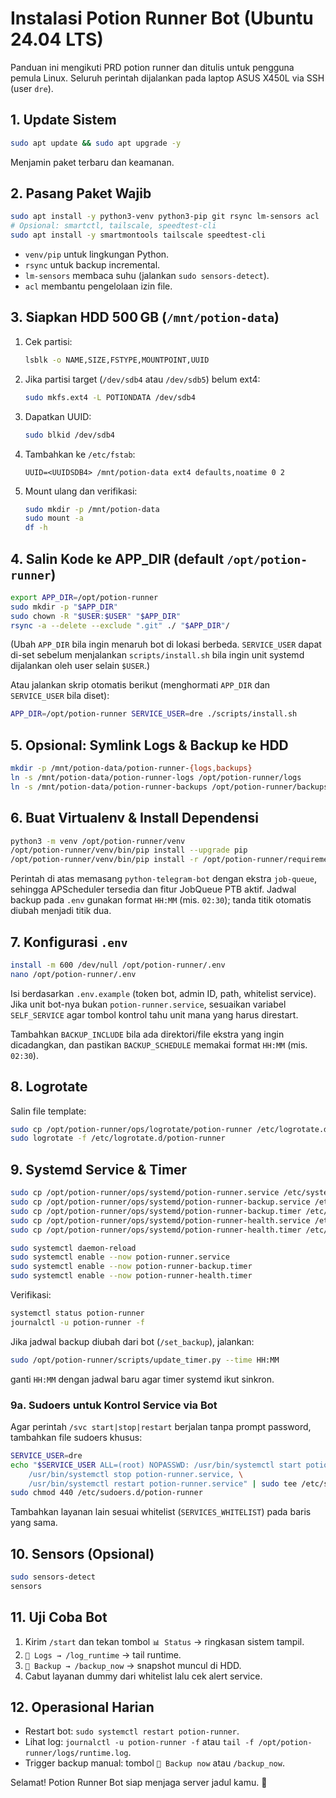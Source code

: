 # Instalasi Potion Runner Bot (Ubuntu 24.04 LTS)

Panduan ini mengikuti PRD potion runner dan ditulis untuk pengguna pemula Linux. Seluruh perintah dijalankan pada laptop ASUS X450L via SSH (user `dre`).

## 1. Update Sistem
```bash
sudo apt update && sudo apt upgrade -y
```
Menjamin paket terbaru dan keamanan.

## 2. Pasang Paket Wajib
```bash
sudo apt install -y python3-venv python3-pip git rsync lm-sensors acl
# Opsional: smartctl, tailscale, speedtest-cli
sudo apt install -y smartmontools tailscale speedtest-cli
```
- `venv/pip` untuk lingkungan Python.
- `rsync` untuk backup incremental.
- `lm-sensors` membaca suhu (jalankan `sudo sensors-detect`).
- `acl` membantu pengelolaan izin file.

## 3. Siapkan HDD 500 GB (`/mnt/potion-data`)
1. Cek partisi:
   ```bash
   lsblk -o NAME,SIZE,FSTYPE,MOUNTPOINT,UUID
   ```
2. Jika partisi target (`/dev/sdb4` atau `/dev/sdb5`) belum ext4:
   ```bash
   sudo mkfs.ext4 -L POTIONDATA /dev/sdb4
   ```
3. Dapatkan UUID:
   ```bash
   sudo blkid /dev/sdb4
   ```
4. Tambahkan ke `/etc/fstab`:
   ```
   UUID=<UUIDSDB4> /mnt/potion-data ext4 defaults,noatime 0 2
   ```
5. Mount ulang dan verifikasi:
   ```bash
   sudo mkdir -p /mnt/potion-data
   sudo mount -a
   df -h
   ```

## 4. Salin Kode ke APP_DIR (default `/opt/potion-runner`)
```bash
export APP_DIR=/opt/potion-runner
sudo mkdir -p "$APP_DIR"
sudo chown -R "$USER:$USER" "$APP_DIR"
rsync -a --delete --exclude ".git" ./ "$APP_DIR"/
```
(Ubah `APP_DIR` bila ingin menaruh bot di lokasi berbeda. `SERVICE_USER` dapat di-set sebelum menjalankan `scripts/install.sh` bila ingin unit systemd dijalankan oleh user selain `$USER`.)

Atau jalankan skrip otomatis berikut (menghormati `APP_DIR` dan `SERVICE_USER` bila diset):
```bash
APP_DIR=/opt/potion-runner SERVICE_USER=dre ./scripts/install.sh
```

## 5. Opsional: Symlink Logs & Backup ke HDD
```bash
mkdir -p /mnt/potion-data/potion-runner-{logs,backups}
ln -s /mnt/potion-data/potion-runner-logs /opt/potion-runner/logs
ln -s /mnt/potion-data/potion-runner-backups /opt/potion-runner/backups
```

## 6. Buat Virtualenv & Install Dependensi
```bash
python3 -m venv /opt/potion-runner/venv
/opt/potion-runner/venv/bin/pip install --upgrade pip
/opt/potion-runner/venv/bin/pip install -r /opt/potion-runner/requirements.lock
```
Perintah di atas memasang `python-telegram-bot` dengan ekstra `job-queue`, sehingga APScheduler tersedia dan fitur JobQueue PTB aktif. Jadwal backup pada `.env` gunakan format `HH:MM` (mis. `02:30`); tanda titik otomatis diubah menjadi titik dua.

## 7. Konfigurasi `.env`
```bash
install -m 600 /dev/null /opt/potion-runner/.env
nano /opt/potion-runner/.env
```
Isi berdasarkan `.env.example` (token bot, admin ID, path, whitelist service). Jika unit bot-nya bukan `potion-runner.service`, sesuaikan variabel `SELF_SERVICE` agar tombol kontrol tahu unit mana yang harus direstart.

Tambahkan `BACKUP_INCLUDE` bila ada direktori/file ekstra yang ingin dicadangkan, dan pastikan `BACKUP_SCHEDULE` memakai format `HH:MM` (mis. `02:30`).

## 8. Logrotate
Salin file template:
```bash
sudo cp /opt/potion-runner/ops/logrotate/potion-runner /etc/logrotate.d/potion-runner
sudo logrotate -f /etc/logrotate.d/potion-runner
```

## 9. Systemd Service & Timer
```bash
sudo cp /opt/potion-runner/ops/systemd/potion-runner.service /etc/systemd/system/
sudo cp /opt/potion-runner/ops/systemd/potion-runner-backup.service /etc/systemd/system/
sudo cp /opt/potion-runner/ops/systemd/potion-runner-backup.timer /etc/systemd/system/
sudo cp /opt/potion-runner/ops/systemd/potion-runner-health.service /etc/systemd/system/
sudo cp /opt/potion-runner/ops/systemd/potion-runner-health.timer /etc/systemd/system/

sudo systemctl daemon-reload
sudo systemctl enable --now potion-runner.service
sudo systemctl enable --now potion-runner-backup.timer
sudo systemctl enable --now potion-runner-health.timer
```
Verifikasi:
```bash
systemctl status potion-runner
journalctl -u potion-runner -f
```

Jika jadwal backup diubah dari bot (`/set_backup`), jalankan:
```bash
sudo /opt/potion-runner/scripts/update_timer.py --time HH:MM
```
ganti `HH:MM` dengan jadwal baru agar timer systemd ikut sinkron.

### 9a. Sudoers untuk Kontrol Service via Bot
Agar perintah `/svc start|stop|restart` berjalan tanpa prompt password, tambahkan file sudoers khusus:

```bash
SERVICE_USER=dre
echo "$SERVICE_USER ALL=(root) NOPASSWD: /usr/bin/systemctl start potion-runner.service, \
    /usr/bin/systemctl stop potion-runner.service, \
    /usr/bin/systemctl restart potion-runner.service" | sudo tee /etc/sudoers.d/potion-runner
sudo chmod 440 /etc/sudoers.d/potion-runner
```

Tambahkan layanan lain sesuai whitelist (`SERVICES_WHITELIST`) pada baris yang sama.

## 10. Sensors (Opsional)
```bash
sudo sensors-detect
sensors
```

## 11. Uji Coba Bot
1. Kirim `/start` dan tekan tombol `📊 Status` → ringkasan sistem tampil.
2. `📜 Logs → /log_runtime` → tail runtime.
3. `💾 Backup → /backup_now` → snapshot muncul di HDD.
4. Cabut layanan dummy dari whitelist lalu cek alert service.

## 12. Operasional Harian
- Restart bot: `sudo systemctl restart potion-runner`.
- Lihat log: `journalctl -u potion-runner -f` atau `tail -f /opt/potion-runner/logs/runtime.log`.
- Trigger backup manual: tombol `💾 Backup now` atau `/backup_now`.

Selamat! Potion Runner Bot siap menjaga server jadul kamu. 🧃
